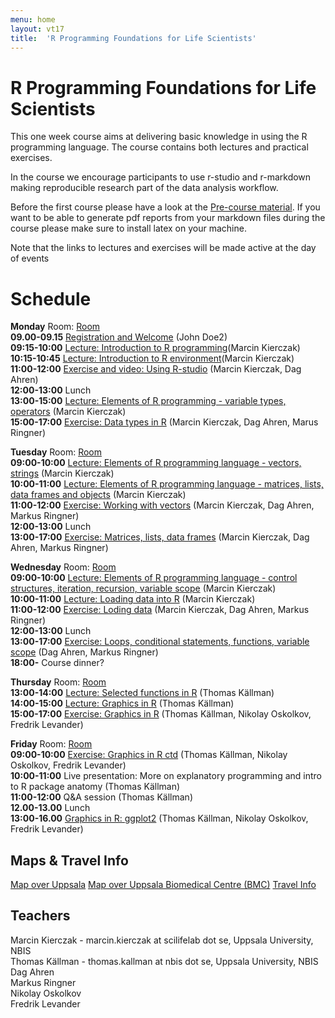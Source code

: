 ```yaml
---
menu: home
layout: vt17
title:  'R Programming Foundations for Life Scientists'
---
```


# R Programming Foundations for Life Scientists

This one week course aims at delivering basic knowledge in using the R
programming language. The course contains both lectures and practical
exercises.

In the course we encourage participants to use r-studio and
r-markdown making reproducible research part of the data analysis
workflow.

Before the first course please have a look at the [Pre-course
material](precourse). If you want to be able to generate pdf reports
from your markdown files during the course please make sure to install
latex on your machine.

Note that the links to lectures and exercises will be made active at the day of events
# Schedule

**Monday**
Room: [Room](files/bmc_map.jpg)<br>
**09.00-09.15** [Registration and Welcome](Lectures/XXX.pdf) (John Doe2)<br>
**09:15-10:00** [Lecture: Introduction to R programming](Lectures/Lecture_1_-_Introduction.pdf)(Marcin Kierczak)<br>
**10:15-10:45** [Lecture: Introduction to R environment](Lectures/Lecture_2_-_REnvironment.pdf)(Marcin Kierczak)<br>
**11:00-12:00** [Exercise and video: Using R-studio]() (Marcin Kierczak, Dag Ahren)<br>
**12:00-13:00** Lunch<br>
**13:00-15:00** [Lecture: Elements of R programming - variable types, operators](Lectures/Lecture_3_-_Elements1.pdf) (Marcin Kierczak)<br>
**15:00-17:00** [Exercise: Data types in R](Exercises/DataTypes) (Marcin Kierczak, Dag Ahren, Marus Ringner)<br>

**Tuesday**
Room: [Room](files/bmc_map.jpg)<br>
**09:00-10:00** [Lecture: Elements of R programming language - vectors, strings](Lectures/Lecture_4_-_Elements2.pdf) (Marcin Kierczak)<br>
**10:00-11:00** [Lecture: Elements of R programming language - matrices, lists, data frames and objects](Lectures/Lecture_5_-_Elements3.pdf) (Marcin Kierczak)<br>
**11:00-12:00** [Exercise: Working with vectors](Exercises/Vectors) (Marcin Kierczak, Dag Ahren, Markus Ringner)<br>
**12:00-13:00** Lunch<br>
**13:00-17:00** [Exercise: Matrices, lists, data frames](Exercises/Dataframes) (Marcin Kierczak, Dag Ahren, Markus Ringner)<br>

**Wednesday**
Room: [Room](files/bmc_map.jpg)<br>
**09:00-10:00** [Lecture: Elements of R programming language - control structures, iteration, recursion, variable scope](Lectures/Lecture_6_-_Elements4.pdf) (Marcin Kierczak)<br>
**10:00-11:00** [Lecture: Loading data into R](Lectures/Lecture_7_-_Loading_data.pdf) (Marcin Kierczak)<br>
**11:00-12:00** [Exercise: Loding data](Exercises/LoadData) (Marcin Kierczak, Dag Ahren, Markus Ringner)<br>
**12:00-13:00** Lunch<br>
**13:00-17:00** [Exercise: Loops, conditional statements, functions, variable scope](Exercises/Loops) (Dag Ahren, Markus Ringner)<br>
**18:00-** Course dinner?<br>

**Thursday**
Room: [Room](files/bmc_map.jpg)<br>
**13:00-14:00** [Lecture: Selected functions in R](Lecture/XXX.pdf) (Thomas Källman)<br>
**14:00-15:00** [Lecture: Graphics in R](Lecture/PlotHandson) (Thomas Källman)<br>
**15:00-17:00** [Exercise: Graphics in R](Exercise/PlotHandson) (Thomas Källman, Nikolay Oskolkov, Fredrik Levander)<br>

**Friday**
Room: [Room](files/bmc_map.jpg)<br>
**09:00-10:00** [Exercise: Graphics in R ctd](Exercise/PlotHandson) (Thomas Källman, Nikolay Oskolkov, Fredrik Levander)<br>
**10:00-11:00** Live presentation: More on explanatory programming and intro to R package anatomy (Thomas Källman)<br>
**11:00-12:00** Q&A session (Thomas Källman)<br>
**12.00-13.00** Lunch<br>
**13:00-16.00** [Graphics in R: ggplot2](Exercises/ggplots) (Thomas Källman, Nikolay Oskolkov, Fredrik Levander)<br>


## Maps & Travel Info
[Map over Uppsala](https://www.google.se/maps/@59.8557755,17.6369985,13.5z)
[Map over Uppsala Biomedical Centre (BMC)](../ngsintro/common/images/bmc_map.jpg)
[Travel Info](travel)

## Teachers
Marcin Kierczak - marcin.kierczak at scilifelab dot se, Uppsala University, NBIS<br>
Thomas Källman - thomas.kallman at nbis dot se, Uppsala University, NBIS
Dag Ahren<br>
Markus Ringner<br>
Nikolay Oskolkov<br>
Fredrik Levander<br>
